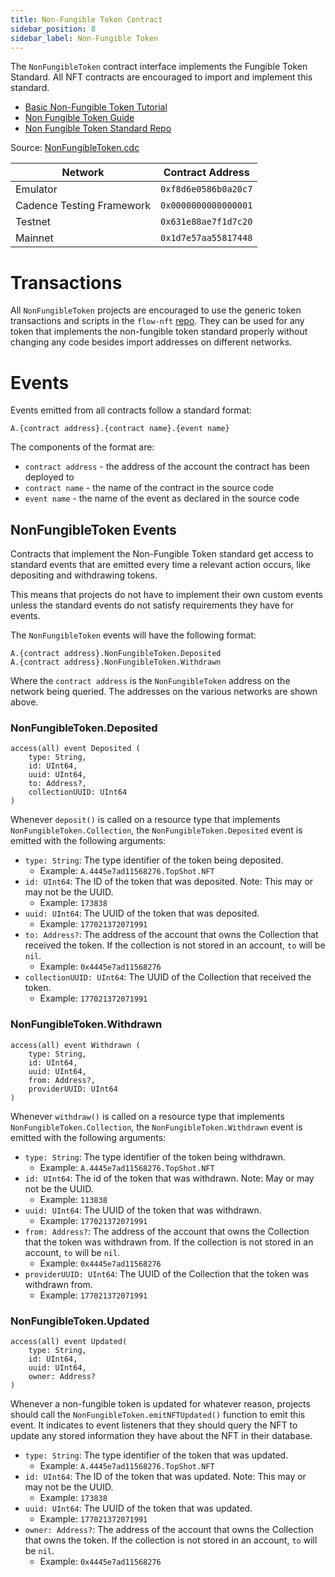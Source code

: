 ```yaml
---
title: Non-Fungible Token Contract
sidebar_position: 8
sidebar_label: Non-Fungible Token
---
```


The `NonFungibleToken` contract interface implements the Fungible Token Standard.
All NFT contracts are encouraged to import and implement this standard.

- [Basic Non-Fungible Token Tutorial](https://cadence-lang.org/docs/tutorial/non-fungible-tokens-1)
- [Non Fungible Token Guide](../guides/nft.md)
- [Non Fungible Token Standard Repo](https://github.com/onflow/flow-nft)

Source: [NonFungibleToken.cdc](https://github.com/onflow/flow-nft/blob/master/contracts/NonFungibleToken.cdc)

| Network                   | Contract Address     |
| ------------------------- | -------------------- |
| Emulator                  | `0xf8d6e0586b0a20c7` |
| Cadence Testing Framework | `0x0000000000000001` |
| Testnet                   | `0x631e88ae7f1d7c20` |
| Mainnet                   | `0x1d7e57aa55817448` |

# Transactions

All `NonFungibleToken` projects are encouraged to use
the generic token transactions and scripts in the `flow-nft` [repo](https://github.com/onflow/flow-nft/tree/master/transactions).
They can be used for any token that implements the non-fungible token standard properly
without changing any code besides import addresses on different networks.

# Events

Events emitted from all contracts follow a standard format:

```
A.{contract address}.{contract name}.{event name}
```

The components of the format are:

- `contract address` - the address of the account the contract has been deployed to
- `contract name` - the name of the contract in the source code
- `event name` - the name of the event as declared in the source code

## NonFungibleToken Events

Contracts that implement the Non-Fungible Token standard get access
to standard events that are emitted every time a relevant action occurs,
like depositing and withdrawing tokens.

This means that projects do not have to implement their own custom events
unless the standard events do not satisfy requirements they have for events.

The `NonFungibleToken` events will have the following format:

```
A.{contract address}.NonFungibleToken.Deposited
A.{contract address}.NonFungibleToken.Withdrawn
```

Where the `contract address` is the `NonFungibleToken` address on the network being queried.
The addresses on the various networks are shown above.

### NonFungibleToken.Deposited

```cadence
access(all) event Deposited (
    type: String,
    id: UInt64,
    uuid: UInt64,
    to: Address?,
    collectionUUID: UInt64
)
```

Whenever `deposit()` is called on a resource type that implements
`NonFungibleToken.Collection`, the `NonFungibleToken.Deposited` event is emitted
with the following arguments:

- `type: String`: The type identifier of the token being deposited.
  - Example: `A.4445e7ad11568276.TopShot.NFT`
- `id: UInt64`: The ID of the token that was deposited. Note: This may or may not be the UUID.
  - Example: `173838`
- `uuid: UInt64`: The UUID of the token that was deposited.
  - Example: `177021372071991`
- `to: Address?`: The address of the account that owns the Collection that received
  the token. If the collection is not stored in an account, `to` will be `nil`.
  - Example: `0x4445e7ad11568276`
- `collectionUUID: UInt64`: The UUID of the Collection that received the token.
  - Example: `177021372071991`

### NonFungibleToken.Withdrawn

```cadence
access(all) event Withdrawn (
    type: String,
    id: UInt64,
    uuid: UInt64,
    from: Address?,
    providerUUID: UInt64
)
```

Whenever `withdraw()` is called on a resource type that implements
`NonFungibleToken.Collection`, the `NonFungibleToken.Withdrawn` event is emitted
with the following arguments:

- `type: String`: The type identifier of the token being withdrawn.
  - Example: `A.4445e7ad11568276.TopShot.NFT`
- `id: UInt64`: The id of the token that was withdrawn. Note: May or may not be the UUID.
  - Example: `113838`
- `uuid: UInt64`: The UUID of the token that was withdrawn.
  - Example: `177021372071991`
- `from: Address?`: The address of the account that owns the Collection that
  the token was withdrawn from. If the collection is not stored in an account, `to` will be `nil`.
  - Example: `0x4445e7ad11568276`
- `providerUUID: UInt64`: The UUID of the Collection that the token was withdrawn from.
  - Example: `177021372071991`

### NonFungibleToken.Updated

```cadence
access(all) event Updated(
    type: String,
    id: UInt64,
    uuid: UInt64,
    owner: Address?
)
```

Whenever a non-fungible token is updated for whatever reason,
projects should call the `NonFungibleToken.emitNFTUpdated()` function
to emit this event. It indicates to event listeners that they should query
the NFT to update any stored information they have about the NFT in their database.

- `type: String`: The type identifier of the token that was updated.
  - Example: `A.4445e7ad11568276.TopShot.NFT`
- `id: UInt64`: The ID of the token that was updated. Note: This may or may not be the UUID.
  - Example: `173838`
- `uuid: UInt64`: The UUID of the token that was updated.
  - Example: `177021372071991`
- `owner: Address?`: The address of the account that owns the Collection that owns
  the token. If the collection is not stored in an account, `to` will be `nil`.
  - Example: `0x4445e7ad11568276`
